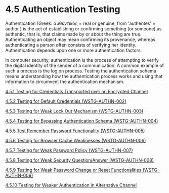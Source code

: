 # 4.5 Authentication Testing

Authentication (Greek: αυθεντικός = real or genuine, from 'authentes' = author ) is the act of establishing or confirming something (or someone) as authentic, that is, that claims made by or about the thing are true. Authenticating an object may mean confirming its provenance, whereas authenticating a person often consists of verifying her identity. Authentication depends upon one or more authentication factors.

In computer security, authentication is the process of attempting to verify the digital identity of the sender of a communication. A common example of such a process is the log on process. Testing the authentication schema means understanding how the authentication process works and using that information to circumvent the authentication mechanism.

[4.5.1 Testing for Credentials Transported over an Encrypted Channel](4.5.1_Testing_for_Credentials_Transported_over_an_Encrypted_Channel.md)

[4.5.2 Testing for Default Credentials (WSTG-AUTHN-002)](4.5.2_Testing_for_Default_Credentials_WSTG-AUTHN-002.md)

[4.5.3 Testing for Weak Lock Out Mechanism (WSTG-AUTHN-003)](4.5.3_Testing_for_Weak_Lock_Out_Mechanism_WSTG-AUTHN-003.md)

[4.5.4 Testing for Bypassing Authentication Schema (WSTG-AUTHN-004)](4.5.4_Testing_for_Bypassing_Authentication_Schema_WSTG-AUTHN-004.md)

[4.5.5 Test Remember Password Functionality (WSTG-AUTHN-005)](4.5.5_Testing_for_Vulnerable_Remember_Password_WSTG-AUTHN-005.md)

[4.5.6 Testing for Browser Cache Weaknesses (WSTG-AUTHN-006)](4.5.6_Testing_for_Browser_Cache_Weaknesses_WSTG-AUTHN-006.md)

[4.5.7 Testing for Weak Password Policy (WSTG-AUTHN-007)](4.5.7_Testing_for_Weak_Password_Policy_WSTG-AUTHN-007.md)

[4.5.8 Testing for Weak Security Question/Answer (WSTG-AUTHN-008)](4.5.8_Testing_for_Weak_Security_Question_Answer_WSTG-AUTHN-008.md)

[4.5.9 Testing for Weak Password Change or Reset Functionalities (WSTG-AUTHN-009)](4.5.9_Testing_for_Weak_Password_Change_or_Reset_Functionalities_WSTG-AUTHN-009.md)

[4.5.10 Testing for Weaker Authentication in Alternative Channel](4.5.10_Testing_for_Weaker_Authentication_in_Alternative_Channel.md)
